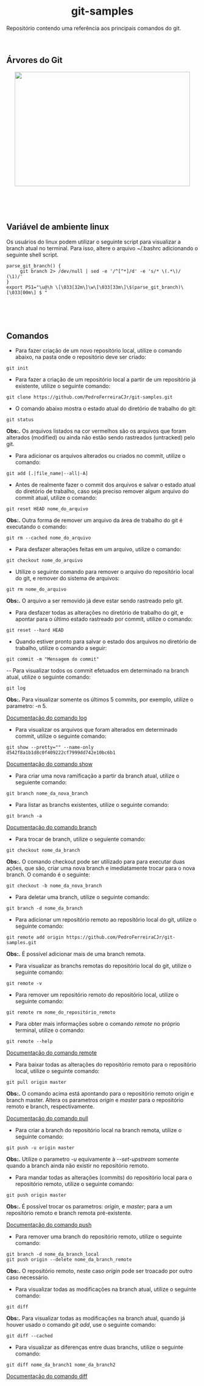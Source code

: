 <h1 align="center">git-samples</h1>
  Repositório contendo uma referência aos principais comandos do git.

<br/>
<br/>
<br/>

## Árvores do Git

<p align="center">
  <img width="460" height="300" src="https://miro.medium.com/max/686/1*diRLm1S5hkVoh5qeArND0Q.png">
</p>

<br/>
<br/>
<br/>

## Variável de ambiente linux

Os usuários do linux podem utilizar o seguinte script para visualizar a branch atual no terminal. Para isso, altere o arquivo ~/.bashrc adicionando o seguinte shell script.
```shell
parse_git_branch() {
     git branch 2> /dev/null | sed -e '/^[^*]/d' -e 's/* \(.*\)/ (\1)/'
}
export PS1="\u@\h \[\033[32m\]\w\[\033[33m\]\$(parse_git_branch)\[\033[00m\] $ "
```

<br/>
<br/>
<br/>

## Comandos

- Para fazer criação de um novo repositório local, utilize o comando abaixo, na pasta onde o repositório deve ser criado:
```
git init
```

- Para fazer a criação de um repositório local a partir de um repositório já existente, utilize o seguinte comando:
```
git clone https://github.com/PedroFerreiraCJr/git-samples.git
```

- O comando abaixo mostra o estado atual do diretório de trabalho do git:
```
git status
```
**Obs:.** Os arquivos listados na cor vermelhos são os arquivos que foram alterados (modified) ou ainda não estão sendo rastreados (untracked) pelo git.

- Para adicionar os arquivos alterados ou criados no commit, utilize o comando:
```
git add [.|file_name|--all|-A]
```

- Antes de realmente fazer o commit dos arquivos e salvar o estado atual do diretório de trabalho, caso seja preciso remover algum arquivo do commit atual, utilize o comando:
```
git reset HEAD nome_do_arquivo
```

**Obs:.** Outra forma de remover um arquivo da área de trabalho do git é executando o comando:
```
git rm --cached nome_do_arquivo
```

- Para desfazer alterações feitas em um arquivo, utilize o comando:
```
git checkout nome_do_arquivo
```

- Utilize o seguinte comando para remover o arquivo do repositório local do git, e remover do sistema de arquivos:
```
git rm nome_do_arquivo
```
**Obs:.** O arquivo a ser removido já deve estar sendo rastreado pelo git.

- Para desfazer todas as alterações no diretório de trabalho do git, e apontar para o último estado rastreado por commit, utilize o comando:
```
git reset --hard HEAD
```
- Quando estiver pronto para salvar o estado dos arquivos no diretório de trabalho, utilize o comando a seguir:
```
git commit -m "Mensagem do commit"
```

-- Para visualizar todos os commit efetuados em determinado na branch atual, utilize o seguinte comando:
```
git log
```
**Obs:.** Para visualizar somente os últimos 5 commits, por exemplo, utilize o parametro: -n 5.

[Documentação do comando log](https://git-scm.com/docs/git-log)

- Para visualizar os arquivos que foram alterados em determinado commit, utilize o seguinte comando:
```
git show --pretty="" --name-only d542f8a1b1d8c0f409222cf7999dd742e10bc6b1
```

[Documentação do comando show](https://git-scm.com/docs/git-show)

- Para criar uma nova ramificação a partir da branch atual, utilize o seguiente comando:
```
git branch nome_da_nova_branch
```

- Para listar as branchs existentes, utilize o seguinte comando:
```
git branch -a
```

[Documentação do comando branch](https://git-scm.com/docs/git-branch)

- Para trocar de branch, utilize o seguiente comando:
```
git checkout nome_da_branch
```

**Obs:.** O comando checkout pode ser utilizado para para executar duas ações, que são, criar uma nova branch e imediatamente trocar para o nova branch. O comando é o seguinte:
```
git checkout -b nome_da_nova_branch
```

- Para deletar uma branch, utilize o seguinte comando:
```
git branch -d nome_da_branch
```

- Para adicionar um repositório remoto ao repositório local do git, utilize o seguinte comando:
```
git remote add origin https://github.com/PedroFerreiraCJr/git-samples.git
```

**Obs:.** É possível adicionar mais de uma branch remota.

- Para visualizar as branchs remotas do repositório local do git, utilize o seguinte comando:
```
git remote -v
```

- Para remover um repositório remoto do repositório local, utilize o seguinte comando:
```
git remote rm nome_do_repositório_remoto
```

- Para obter mais informações sobre o comando *remote* no próprio terminal, utilize o comando:
```
git remote --help
```

[Documentação do comando remote](https://git-scm.com/docs/git-remote)

- Para baixar todas as alterações do repositório remoto para o repositório local, utilize o seguinte comando:
```
git pull origin master
```

**Obs:.** O comando acima está apontando para o repositório remoto origin e branch master. Altera os parametros *origin* e *master* para o repositório remoto e branch, respectivamente.

[Documentação do comando pull](https://git-scm.com/docs/git-pull)

- Para criar a branch do repositório local na branch remota, utilize o seguinte comando:
```
git push -u origin master
```

**Obs:.** Utilize o parametro *-u* equivamente à *--set-upstream* somente quando a branch ainda não existir no repositório remoto.

- Para mandar todas as alterações (commits) do repositório local para o repositório remoto, utilize o seguinte comando:
```
git push origin master
```

**Obs:.** É possível trocar os parametros: *origin*, e *master*; para a um repositório remoto e branch remota pré-existente.

[Documentação do comando push](https://git-scm.com/docs/git-push)

- Para remover uma branch do repositório remoto, utilize o seguinte comando:
```
git branch -d nome_da_branch_local
git push origin --delete nome_da_branch_remote
```

**Obs:.** O repositório remoto, neste caso *origin* pode ser troacado por outro caso necessário.

- Para visualizar todas as modificações na branch atual, utilize o seguinte comando:
```
git diff
```

**Obs:.** Para visualizar todas as modificações na branch atual, quando já houver usado o comando *git add*, use o seguinte comando:
```
git diff --cached
```

- Para visualizar as diferenças entre duas branchs, utilize o seguinte comando:
```
git diff nome_da_branch1 nome_da_branch2
```

[Documentação do comando diff](https://git-scm.com/docs/git-diff)











